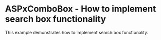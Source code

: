 # ASPxComboBox - How to implement search box functionality


This example demonstrates how to implement search box functionality.

<br/>


